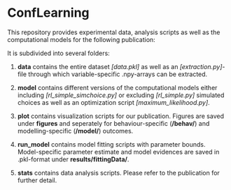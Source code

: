 # ConfLearning


This repository provides experimental data, analysis scripts
as well as the computational models for the following
publication:


It is subdivided into several folders:

1. **data** contains the entire dataset *[data.pkl]* as well as an *[extraction.py]*-file
through which variable-specific .npy-arrays can be extracted.

2. **model** contains different versions of the computational models either
including *[rl_simple_simchoice.py]* or excluding *[rl_simple.py]* simulated choices
as well as an optimization script *[maximum_likelihood.py]*.

3. **plot** contains visualization scripts for our publication. Figures are saved
under **figures** and seperately for behaviour-specific (**/behav/**) and 
modelling-specific (**/model/**) outcomes.

4. **run_model** contains model fitting scripts with parameter bounds. Model-specific 
parameter estimate and model evidences are saved in .pkl-format under **results/fittingData/**.

5. **stats** contains data analysis scripts. Please refer to the publication for further detail.
